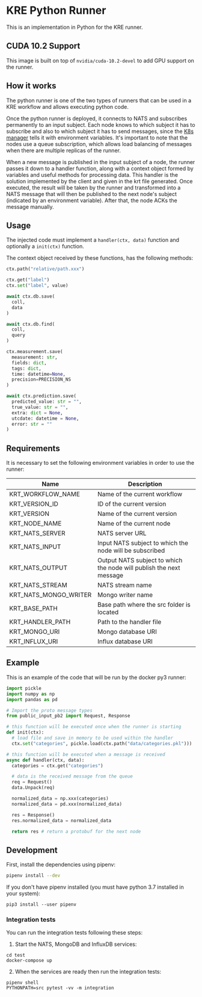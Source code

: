 # KRE Python Runner

This is an implementation in Python for the KRE runner.

## CUDA 10.2 Support

This image is built on top of `nvidia/cuda-10.2-devel` to add GPU support on the runner.

## How it works

The python runner is one of the two types of runners that can be used in a KRE workflow and allows executing python code.

Once the python runner is deployed, it connects to NATS and subscribes permanently to an input
subject.
Each node knows to which subject it has to subscribe and also to which subject it has to send messages,
since the [K8s manager](https://github.com/konstellation-io/kre/tree/main/engine/k8s-manager) tells it with environment variables.
It's important to note that the nodes use a queue subscription,
which allows load balancing of messages when there are multiple replicas of the runner.

When a new message is published in the input subject of a node, the runner passes it down to a
handler function, along with a context object formed by variables and useful methods for processing data.
This handler is the solution implemented by the client and given in the krt file generated.
Once executed, the result will be taken by the runner and transformed into a NATS message that
will then be published to the next node's subject (indicated by an environment variable).
After that, the node ACKs the message manually.

## Usage

The injected code must implement a `handler(ctx, data)` function and optionally a `init(ctx)` function.

The context object received by these functions, has the following methods:

```python
ctx.path("relative/path.xxx")

ctx.get("label")
ctx.set("label", value)

await ctx.db.save(
  coll,
  data
)

await ctx.db.find(
  coll,
  query
)

ctx.measurement.save(
  measurement: str,
  fields: dict,
  tags: dict,
  time: datetime=None,
  precision=PRECISION_NS
)

await ctx.prediction.save(
  predicted_value: str = "",
  true_value: str = "",
  extra: dict = None,
  utcdate: datetime = None,
  error: str = ""
)
```

## Requirements

It is necessary to set the following environment variables in order to use the runner:

| Name                  | Description                                                         |
|-----------------------|---------------------------------------------------------------------|
| KRT_WORKFLOW_NAME     | Name of the current workflow                                        |
| KRT_VERSION_ID        | ID of the current version                                           |
| KRT_VERSION           | Name of the current version                                         |
| KRT_NODE_NAME         | Name of the current node                                            |
| KRT_NATS_SERVER       | NATS server URL                                                     |
| KRT_NATS_INPUT        | Input NATS subject to which the node will be subscribed             |
| KRT_NATS_OUTPUT       | Output NATS subject to which the node will publish the next message |
| KRT_NATS_STREAM       | NATS stream name                                                    |
| KRT_NATS_MONGO_WRITER | Mongo writer name                                                   |
| KRT_BASE_PATH         | Base path where the src folder is located                           |
| KRT_HANDLER_PATH      | Path to the handler file                                            |
| KRT_MONGO_URI         | Mongo database URI                                                  |
| KRT_INFLUX_URI        | Influx database URI                                                 |

## Example

This is an example of the code that will be run by the docker py3 runner:

```python
import pickle
import numpy as np
import pandas as pd

# Import the proto message types
from public_input_pb2 import Request, Response

# this function will be executed once when the runner is starting
def init(ctx):
  # load file and save in memory to be used within the handler
  ctx.set("categories", pickle.load(ctx.path("data/categories.pkl")))

# this function will be executed when a message is received
async def handler(ctx, data):
  categories = ctx.get("categories")

  # data is the received message from the queue
  req = Request()
  data.Unpack(req)

  normalized_data = np.xxx(categories)
  normalized_data = pd.xxx(normalized_data)

  res = Response()
  res.normalized_data = normalized_data

  return res # return a protobuf for the next node
```

## Development

First, install the dependencies using pipenv:

```bash
pipenv install --dev
```

If you don't have pipenv installed (you must have python 3.7 installed in your system):

```shell script
pip3 install --user pipenv
```

### Integration tests

You can run the integration tests following these steps:

1. Start the NATS, MongoDB and InfluxDB services:

```shell script
cd test
docker-compose up
```

2. When the services are ready then run the integration tests:

```shell script
pipenv shell
PYTHONPATH=src pytest -vv -m integration
```
